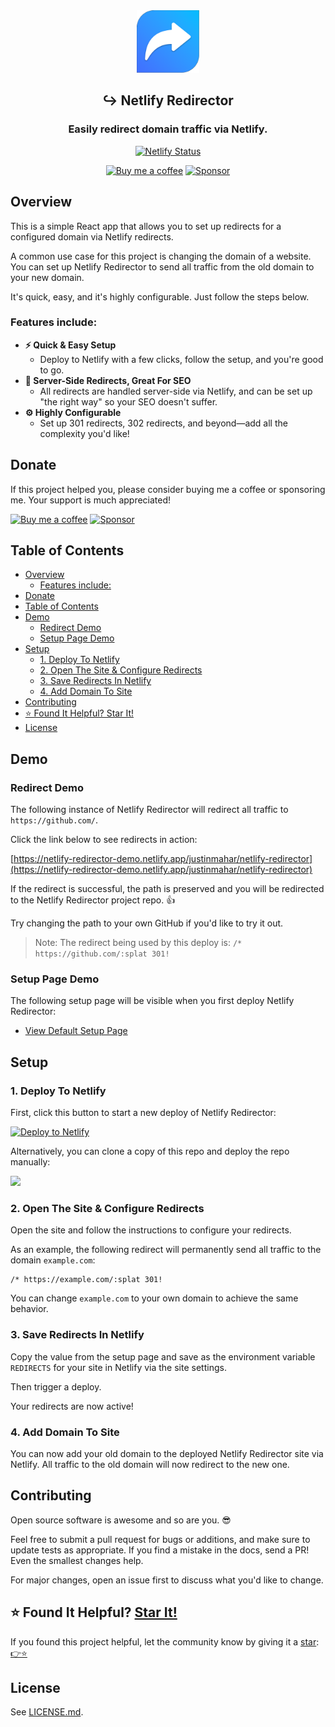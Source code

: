 <div align="center">
  <img src="./public/logo512.png" width="100" />
</div>
<h2 align="center">
  ↪️ Netlify Redirector
</h2>
<h3 align="center">
  Easily redirect domain traffic via Netlify.
</h3>
<p align="center">
  <a href="https://app.netlify.com/sites/netlify-redirector-demo/deploys" target="_blank" rel="noopener noreferrer"><img src="https://api.netlify.com/api/v1/badges/fcf3fe57-4573-4503-8def-b52b97453fb7/deploy-status" alt="Netlify Status" /></a>
</p>
<p align="center">
  <a href="https://ko-fi.com/justinmahar"><img src="https://img.shields.io/static/v1?label=Buy%20me%20a%20coffee&message=%E2%9D%A4&logo=KoFi&color=%23fe8e86" alt="Buy me a coffee" /></a>&nbsp;<a href="https://github.com/sponsors/justinmahar" target="_blank" rel="noopener noreferrer"><img src="https://img.shields.io/static/v1?label=Sponsor&message=%E2%9D%A4&logo=GitHub&color=%23fe8e86" alt="Sponsor"/></a>
</p>


## Overview

This is a simple React app that allows you to set up redirects for a configured domain via Netlify redirects.

A common use case for this project is changing the domain of a website. You can set up Netlify Redirector to 
send all traffic from the old domain to your new domain.

It's quick, easy, and it's highly configurable. Just follow the steps below.

### Features include:

- **⚡️ Quick & Easy Setup**
  - Deploy to Netlify with a few clicks, follow the setup, and you're good to go.
- **🤖 Server-Side Redirects, Great For SEO**
  - All redirects are handled server-side via Netlify, and can be set up "the right way" so your SEO doesn't suffer.
- **⚙️ Highly Configurable**
  - Set up 301 redirects, 302 redirects, and beyond—add all the complexity you'd like!

## Donate 

If this project helped you, please consider buying me a coffee or sponsoring me. Your support is much appreciated!

<a href="https://ko-fi.com/justinmahar"><img src="https://img.shields.io/static/v1?label=Buy%20me%20a%20coffee&message=%E2%9D%A4&logo=KoFi&color=%23fe8e86" alt="Buy me a coffee" /></a>&nbsp;<a href="https://github.com/sponsors/justinmahar" target="_blank" rel="noopener noreferrer"><img src="https://img.shields.io/static/v1?label=Sponsor&message=%E2%9D%A4&logo=GitHub&color=%23fe8e86" alt="Sponsor"/></a>

## Table of Contents 

- [Overview](#overview)
  - [Features include:](#features-include)
- [Donate](#donate)
- [Table of Contents](#table-of-contents)
- [Demo](#demo)
  - [Redirect Demo](#redirect-demo)
  - [Setup Page Demo](#setup-page-demo)
- [Setup](#setup)
  - [1. Deploy To Netlify](#1-deploy-to-netlify)
  - [2. Open The Site \& Configure Redirects](#2-open-the-site--configure-redirects)
  - [3. Save Redirects In Netlify](#3-save-redirects-in-netlify)
  - [4. Add Domain To Site](#4-add-domain-to-site)
- [Contributing](#contributing)
- [⭐ Found It Helpful? Star It!](#-found-it-helpful-star-it)
- [License](#license)

## Demo

### Redirect Demo

The following instance of Netlify Redirector will redirect all traffic to `https://github.com/`. 

Click the link below to see redirects in action:

[https://netlify-redirector-demo.netlify.app/justinmahar/netlify-redirector](https://netlify-redirector-demo.netlify.app/justinmahar/netlify-redirector)

If the redirect is successful, the path is preserved and you will be redirected to the Netlify Redirector project repo. 👍

Try changing the path to your own GitHub if you'd like to try it out.

> Note: The redirect being used by this deploy is: `/* https://github.com/:splat 301!`

### Setup Page Demo

The following setup page will be visible when you first deploy Netlify Redirector:

- [View Default Setup Page](https://netlify-redirector.netlify.app/)

## Setup

### 1. Deploy To Netlify

First, click this button to start a new deploy of Netlify Redirector:

[![Deploy to Netlify](https://www.netlify.com/img/deploy/button.svg)](https://app.netlify.com/start/deploy?repository=https://github.com/justinmahar/netlify-redirector)

Alternatively, you can clone a copy of this repo and deploy the repo manually:

<a href="https://github.com/justinmahar/netlify-redirector/generate">
  <img src="https://img.shields.io/badge/GitHub-Use%20this%20template-brightgreen"/>
</a>

### 2. Open The Site & Configure Redirects

Open the site and follow the instructions to configure your redirects.

As an example, the following redirect will permanently send all traffic to the domain `example.com`:

```
/* https://example.com/:splat 301!
```

You can change `example.com` to your own domain to achieve the same behavior.

### 3. Save Redirects In Netlify

Copy the value from the setup page and save as the environment variable `REDIRECTS` for your site in Netlify via the site settings.

Then trigger a deploy.

Your redirects are now active!

### 4. Add Domain To Site

You can now add your old domain to the deployed Netlify Redirector site via Netlify. All traffic to the old domain will now redirect to the new one.

## Contributing

Open source software is awesome and so are you. 😎

Feel free to submit a pull request for bugs or additions, and make sure to update tests as appropriate. If you find a mistake in the docs, send a PR! Even the smallest changes help.

For major changes, open an issue first to discuss what you'd like to change.

## ⭐ Found It Helpful? [Star It!](https://github.com/justinmahar/netlify-redirector/stargazers)

If you found this project helpful, let the community know by giving it a [star](https://github.com/justinmahar/netlify-redirector/stargazers): [👉⭐](https://github.com/justinmahar/netlify-redirector/stargazers)

## License

See [LICENSE.md](https://github.com/justinmahar/netlify-redirector/blob/master/LICENSE.md).
